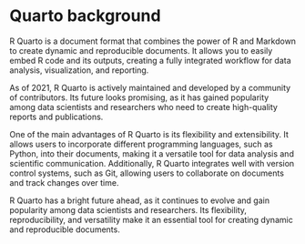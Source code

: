 # Quarto background

R Quarto is a document format that combines the power of R and Markdown to create dynamic and reproducible documents. It allows you to easily embed R code and its outputs, creating a fully integrated workflow for data analysis, visualization, and reporting.

As of 2021, R Quarto is actively maintained and developed by a community of contributors. Its future looks promising, as it has gained popularity among data scientists and researchers who need to create high-quality reports and publications.

One of the main advantages of R Quarto is its flexibility and extensibility. It allows users to incorporate different programming languages, such as Python, into their documents, making it a versatile tool for data analysis and scientific communication. Additionally, R Quarto integrates well with version control systems, such as Git, allowing users to collaborate on documents and track changes over time.

R Quarto has a bright future ahead, as it continues to evolve and gain popularity among data scientists and researchers. Its flexibility, reproducibility, and versatility make it an essential tool for creating dynamic and reproducible documents.
